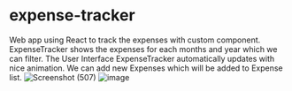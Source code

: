 # expense-tracker
Web app using React to track the expenses with custom component.
ExpenseTracker shows the expenses for each months and year which we can filter.
The User Interface ExpenseTracker automatically updates with nice animation.
We can add new Expenses which will be added to Expense list.
![Screenshot (507)](https://user-images.githubusercontent.com/60515013/184493452-3d387386-5b92-4b26-81c8-91f66cdcb61a.png)
![image](https://user-images.githubusercontent.com/60515013/184493494-cc209845-02ee-4116-8856-456cd844088e.png)
